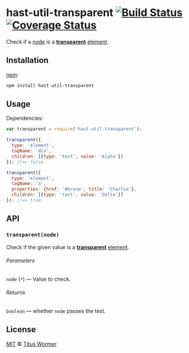 # hast-util-transparent [![Build Status][build-badge]][build-page] [![Coverage Status][coverage-badge]][coverage-page]

Check if a [node][] is a [**transparent**][spec] [element][].

## Installation

[npm][]:

```bash
npm install hast-util-transparent
```

## Usage

Dependencies:

```javascript
var transparent = require('hast-util-transparent');

transparent({
  type: 'element',
  tagName: 'div',
  children: [{type: 'text', value: 'Alpha'}]
}); //=> false

transparent({
  type: 'element',
  tagName: 'a',
  properties: {href: '#bravo', title: 'Charlie'},
  children: [{type: 'text', value: 'Delta'}]
}); //=> true
```

## API

### `transparent(node)`

Check if the given value is a [**transparent**][spec] [element][].

###### Parameters

`node` (`*`) — Value to check.

###### Returns

`boolean` — whether `node` passes the test.

## License

[MIT][license] © [Titus Wormer][author]

<!-- Definition -->

[build-badge]: https://img.shields.io/travis/syntax-tree/hast-util-transparent.svg

[build-page]: https://travis-ci.org/syntax-tree/hast-util-transparent

[coverage-badge]: https://img.shields.io/codecov/c/github/syntax-tree/hast-util-transparent.svg

[coverage-page]: https://codecov.io/github/syntax-tree/hast-util-transparent?branch=master

[npm]: https://docs.npmjs.com/cli/install

[license]: LICENSE

[author]: http://wooorm.com

[node]: https://github.com/syntax-tree/hast#node

[element]: https://github.com/syntax-tree/hast#element

[spec]: https://html.spec.whatwg.org/#transparent-content-models
